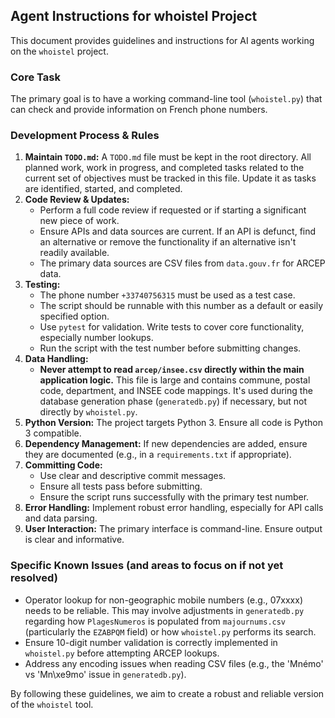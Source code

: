 ## Agent Instructions for whoistel Project

This document provides guidelines and instructions for AI agents working on the `whoistel` project.

### Core Task
The primary goal is to have a working command-line tool (`whoistel.py`) that can check and provide information on French phone numbers.

### Development Process & Rules
1.  **Maintain `TODO.md`:** A `TODO.md` file must be kept in the root directory. All planned work, work in progress, and completed tasks related to the current set of objectives must be tracked in this file. Update it as tasks are identified, started, and completed.
2.  **Code Review & Updates:**
    *   Perform a full code review if requested or if starting a significant new piece of work.
    *   Ensure APIs and data sources are current. If an API is defunct, find an alternative or remove the functionality if an alternative isn't readily available.
    *   The primary data sources are CSV files from `data.gouv.fr` for ARCEP data.
3.  **Testing:**
    *   The phone number `+33740756315` must be used as a test case.
    *   The script should be runnable with this number as a default or easily specified option.
    *   Use `pytest` for validation. Write tests to cover core functionality, especially number lookups.
    *   Run the script with the test number before submitting changes.
4.  **Data Handling:**
    *   **Never attempt to read `arcep/insee.csv` directly within the main application logic.** This file is large and contains commune, postal code, department, and INSEE code mappings. It's used during the database generation phase (`generatedb.py`) if necessary, but not directly by `whoistel.py`.
5.  **Python Version:** The project targets Python 3. Ensure all code is Python 3 compatible.
6.  **Dependency Management:** If new dependencies are added, ensure they are documented (e.g., in a `requirements.txt` if appropriate).
7.  **Committing Code:**
    *   Use clear and descriptive commit messages.
    *   Ensure all tests pass before submitting.
    *   Ensure the script runs successfully with the primary test number.
8.  **Error Handling:** Implement robust error handling, especially for API calls and data parsing.
9.  **User Interaction:** The primary interface is command-line. Ensure output is clear and informative.

### Specific Known Issues (and areas to focus on if not yet resolved)
*   Operator lookup for non-geographic mobile numbers (e.g., 07xxxx) needs to be reliable. This may involve adjustments in `generatedb.py` regarding how `PlagesNumeros` is populated from `majournums.csv` (particularly the `EZABPQM` field) or how `whoistel.py` performs its search.
*   Ensure 10-digit number validation is correctly implemented in `whoistel.py` before attempting ARCEP lookups.
*   Address any encoding issues when reading CSV files (e.g., the 'Mnémo' vs 'Mn\\xe9mo' issue in `generatedb.py`).

By following these guidelines, we aim to create a robust and reliable version of the `whoistel` tool.
